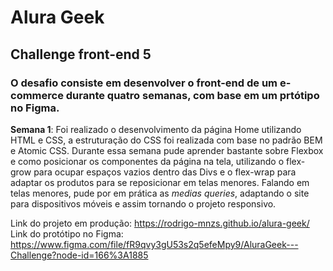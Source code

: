 # Alura Geek
## Challenge front-end 5
### O desafio consiste em desenvolver o front-end de um e-commerce durante quatro semanas, com base em um prtótipo no Figma.
 **Semana 1**:
 Foi realizado o desenvolvimento da página Home utilizando HTML e CSS, a estruturação do CSS foi realizada com base no padrão BEM e Atomic CSS.
 Durante essa semana pude aprender bastante sobre Flexbox e como posicionar os componentes da página na tela, utilizando o flex-grow para ocupar espaços vazios dentro das Divs e o flex-wrap para adaptar os produtos para se reposicionar em telas menores. Falando em telas menores, pude por em prática as *medias queries*, adaptando o site para dispositivos móveis e assim tornando o projeto responsivo.

 Link do projeto em produção: <https://rodrigo-mnzs.github.io/alura-geek/>
 Link do protótipo no Figma: <https://www.figma.com/file/fR9qvy3gU53s2q5efeMpy9/AluraGeek---Challenge?node-id=166%3A1885>